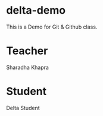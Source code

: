 # delta-demo
This is a Demo for Git &amp; Github class.

# Teacher
Sharadha Khapra

# Student
Delta Student
